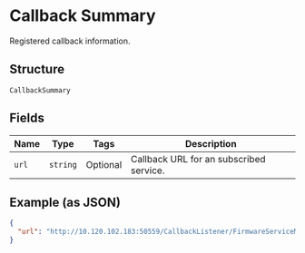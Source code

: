 
# Callback Summary

Registered callback information.

## Structure

`CallbackSummary`

## Fields

| Name | Type | Tags | Description |
|  --- | --- | --- | --- |
| `url` | `string` | Optional | Callback URL for an subscribed service. |

## Example (as JSON)

```json
{
  "url": "http://10.120.102.183:50559/CallbackListener/FirmwareServiceMessages.asmx"
}
```

